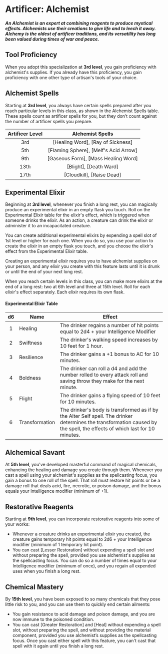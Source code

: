 # Artificer: Alchemist

***An Alchemist is an expert at combining reagents to produce mystical effects. Alchemists use their creations to give life and to leech it away. Alchemy is the oldest of artificer traditions, and its versatility has long been valued during times of war and peace.***

## Tool Proficiency

When you adopt this specialization at **3rd level**, you gain proficiency with alchemist's supplies. If you already have this proficiency, you gain proficiency with one other type of artisan's tools of your choice.

## Alchemist Spells

Starting at **3rd level**, you always have certain spells prepared after you reach particular levels in this class, as shown in the Alchemist Spells table. These spells count as artificer spells for you, but they don’t count against the number of artificer spells you prepare.

| Artificer Level | Alchemist Spells |
|:-:|:-:|
| 3rd | [Healing Word], [Ray of Sickness] |
| 5th | [Flaming Sphere], [Melf's Acid Arrow] |
| 9th | [Gaseous Form], [Mass Healing Word] |
| 13th | [Blight], [Death Ward]|
| 17th | [Cloudkill], [Raise Dead] |

## Experimental Elixir

Beginning at **3rd level**, whenever you finish a long rest, you can magically produce an experimental elixir in an empty flask you touch. Roll on the Experimental Elixir table for the elixir's effect, which is triggered when someone drinks the elixir. As an action, a creature can drink the elixir or administer it to an incapacitated creature.

You can create additional experimental elixirs by expending a spell slot of 1st level or higher for each one. When you do so, you use your action to create the elixir in an empty flask you touch, and you choose the elixir's effect from the Experimental Elixir table.

Creating an experimental elixir requires you to have alchemist supplies on your person, and any elixir you create with this feature lasts until it is drunk or until the end of your next long rest.

When you reach certain levels in this class, you can make more elixirs at the end of a long rest: two at 6th level and three at 15th level. Roll for each elixir's effect separately. Each elixir requires its own flask.

#### Experimental Elixir Table

| d6 | Name | Effect |
|:-:|---|---|
| 1 | Healing | The drinker regains a number of hit points equal to 2d4 + your Intelligence Modifier |
| 2 | Swiftness | The drinker's walking speed increases by 10 feet for 1 hour. |
| 3 | Resilience | The drinker gains a +1 bonus to AC for 10 minutes. |
| 4 | Boldness |  The drinker can roll a d4 and add the number rolled to every attack roll and saving throw they make for the next minute. |
| 5 | Flight | The drinker gains a flying speed of 10 feet for 10 minutes. |
| 6 | Transformation | The drinker's body is transformed as if by the Alter Self spell. The drinker determines the transformation caused by the spell, the effects of which last for 10 minutes. |

## Alchemical Savant

At **5th level**, you've developed masterful command of magical chemicals, enhancing the healing and damage you create through them. Whenever you cast a spell using your alchemist's supplies as the spellcasting focus, you gain a bonus to one roll of the spell. That roll must restore hit points or be a damage roll that deals acid, fire, necrotic, or poison damage, and the bonus equals your Intelligence modifier (minimum of +1).

## Restorative Reagents

Starting at **9th level**, you can incorporate restorative reagents into some of your works:

- Whenever a creature drinks an experimental elixir you created, the creature gains temporary hit points equal to 2d6 + your Intelligence modifier (minimum of 1 temporary hit point).
- You can cast [Lesser Restoration] without expending a spell slot and without preparing the spell, provided you use alchemist's supplies as the spellcasting focus. You can do so a number of times equal to your Intelligence modifier (minimum of once), and you regain all expended uses when you finish a long rest.

## Chemical Mastery

By **15th level**, you have been exposed to so many chemicals that they pose little risk to you, and you can use them to quickly end certain ailments:

- You gain resistance to acid damage and poison damage, and you are now immune to the poisoned condition.
- You can cast [Greater Restoration] and [Heal] without expending a spell slot, without preparing the spell, and without providing the material component, provided you use alchemist’s supplies as the spellcasting focus. Once you cast either spell with this feature, you can't cast that spell with it again until you finish a long rest.
